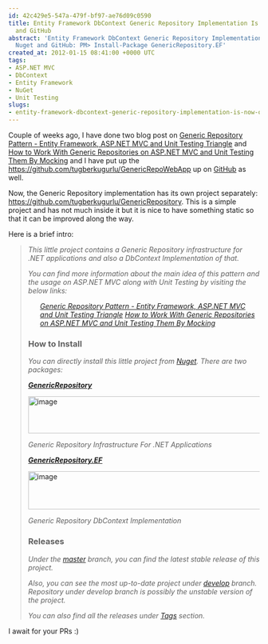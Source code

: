 ```yaml
---
id: 42c429e5-547a-479f-bf97-ae76d09c0590
title: Entity Framework DbContext Generic Repository Implementation Is Now On Nuget
  and GitHub
abstract: 'Entity Framework DbContext Generic Repository Implementation Is Now On
  Nuget and GitHub: PM> Install-Package GenericRepository.EF'
created_at: 2012-01-15 08:41:00 +0000 UTC
tags:
- ASP.NET MVC
- DbContext
- Entity Framework
- NuGet
- Unit Testing
slugs:
- entity-framework-dbcontext-generic-repository-implementation-is-now-on-nuget-and-github
---
```


<p>Couple of weeks ago, I have done two blog post on <a href="https://www.tugberkugurlu.com/archive/generic-repository-pattern-entity-framework-asp-net-mvc-and-unit-testing-triangle">Generic Repository Pattern - Entity Framework, ASP.NET MVC and Unit Testing Triangle</a> and <a href="https://www.tugberkugurlu.com/archive/how-to-work-with-generic-repositories-on-asp-net-mvc-and-unit-testing-them-by-mocking">How to Work With Generic Repositories on ASP.NET MVC and Unit Testing Them By Mocking</a> and I have put up the <a href="https://github.com/tugberkugurlu/GenericRepoWebApp">https://github.com/tugberkugurlu/GenericRepoWebApp</a> up on <a target="_blank" href="http://github.com" title="http://github.com">GitHub</a> as well.</p>
<p>Now, the Generic Repository implementation has its own project separately: <a href="https://github.com/tugberkugurlu/GenericRepository">https://github.com/tugberkugurlu/GenericRepository</a>. This is a simple project and has not much inside it but it is nice to have something static so that it can be improved along the way.</p>
<p>Here is a brief intro:</p>
<blockquote>
<p><em>This little project contains a Generic Repository infrastructure for .NET applications and also a DbContext Implementation of that.</em></p>
<p><em>You can find more information about the main idea of this pattern and the usage on ASP.NET MVC along with Unit Testing by visiting the below links:</em></p>
<ul>
<l><a href="https://www.tugberkugurlu.com/archive/generic-repository-pattern-entity-framework-asp-net-mvc-and-unit-testing-triangle"><em>Generic Repository Pattern - Entity Framework, ASP.NET MVC and Unit Testing Triangle</em></a> <l><a href="https://www.tugberkugurlu.com/archive/how-to-work-with-generic-repositories-on-asp-net-mvc-and-unit-testing-them-by-mocking"><em>How to Work With Generic Repositories on ASP.NET MVC and Unit Testing Them By Mocking</em></a></l></l> 
</ul>
<h3>How to Install</h3>
<p><em>You can directly install this little project from </em><a href="http://nuget.org/"><em>Nuget</em></a><em>. There are two packages:</em></p>
<p><a target="_blank" href="https://nuget.org/packages/GenericRepository"><strong><em>GenericRepository</em></strong></a></p>
<p><a href="https://www.tugberkugurlu.com/Content/Images/UploadedByAuthors/wlw/ff3107405744_AEFB/image.png"><img height="74" width="744" src="https://www.tugberkugurlu.com/Content/Images/UploadedByAuthors/wlw/ff3107405744_AEFB/image.png" alt="image" title="image" style="background-image: none; padding-left: 0px; padding-right: 0px; display: inline; padding-top: 0px; border-image: initial; border: 0px initial initial;" /></a></p>
<p><em>Generic Repository Infrastructure For .NET Applications</em></p>
<p><strong><a href="https://nuget.org/packages/GenericRepository.EF"><em>GenericRepository.EF</em></a></strong></p>
<p><a href="https://www.tugberkugurlu.com/Content/Images/UploadedByAuthors/wlw/ff3107405744_AEFB/image_3.png"><img height="76" width="749" src="https://www.tugberkugurlu.com/Content/Images/UploadedByAuthors/wlw/ff3107405744_AEFB/image_3.png" alt="image" title="image" style="background-image: none; padding-left: 0px; padding-right: 0px; display: inline; padding-top: 0px; border-image: initial; border: 0px initial initial;" /></a></p>
<p><em>Generic Repository DbContext Implementation</em></p>
<h3>Releases</h3>
<p><em>Under the </em><a href="https://github.com/tugberkugurlu/GenericRepository"><em>master</em></a><em> branch, you can find the latest stable release of this project.</em></p>
<p><em>Also, you can see the most up-to-date project under </em><a href="https://github.com/tugberkugurlu/GenericRepository/tree/develop"><em>develop</em></a><em> branch. Repository under develop branch is possibly the unstable version of the project.</em></p>
<p><em>You can also find all the releases under </em><a href="https://github.com/tugberkugurlu/GenericRepository/tags"><em>Tags</em></a><em> section.</em></p>
</blockquote>
<p>I await for your PRs :)</p>
